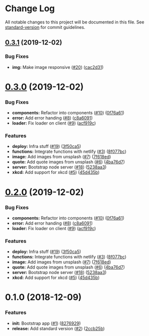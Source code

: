 # Change Log

All notable changes to this project will be documented in this file. See [standard-version](https://github.com/conventional-changelog/standard-version) for commit guidelines.

<a name="0.3.1"></a>
## [0.3.1](https://github.com/prashanthr/inspire-me/compare/v0.3.0...v0.3.1) (2019-12-02)


### Bug Fixes

* **img:** Make image responsive ([#20](https://github.com/prashanthr/inspire-me/issues/20)) ([cac2d31](https://github.com/prashanthr/inspire-me/commit/cac2d31))



<a name="0.3.0"></a>
# [0.3.0](https://github.com/prashanthr/inspire-me/compare/v0.1.0...v0.3.0) (2019-12-02)


### Bug Fixes

* **components:** Refactor into components ([#10](https://github.com/prashanthr/inspire-me/issues/10)) ([0f76a61](https://github.com/prashanthr/inspire-me/commit/0f76a61))
* **error:** Add error handing ([#8](https://github.com/prashanthr/inspire-me/issues/8)) ([c8a6091](https://github.com/prashanthr/inspire-me/commit/c8a6091))
* **loader:** Fix loader on client ([#9](https://github.com/prashanthr/inspire-me/issues/9)) ([acf919c](https://github.com/prashanthr/inspire-me/commit/acf919c))


### Features

* **deploy:** Infra stuff ([#19](https://github.com/prashanthr/inspire-me/issues/19)) ([3f50ca5](https://github.com/prashanthr/inspire-me/commit/3f50ca5))
* **functions:** Integrate functions with netlify ([#3](https://github.com/prashanthr/inspire-me/issues/3)) ([8f077bc](https://github.com/prashanthr/inspire-me/commit/8f077bc))
* **image:** Add images from unsplash ([#7](https://github.com/prashanthr/inspire-me/issues/7)) ([7f618ed](https://github.com/prashanthr/inspire-me/commit/7f618ed))
* **quote:** Add quote images from unsplash ([#6](https://github.com/prashanthr/inspire-me/issues/6)) ([4ba76d7](https://github.com/prashanthr/inspire-me/commit/4ba76d7))
* **server:** Bootstrap node server ([#18](https://github.com/prashanthr/inspire-me/issues/18)) ([5238aa3](https://github.com/prashanthr/inspire-me/commit/5238aa3))
* **xkcd:** Add support for xkcd ([#5](https://github.com/prashanthr/inspire-me/issues/5)) ([45d435b](https://github.com/prashanthr/inspire-me/commit/45d435b))



<a name="0.2.0"></a>
# [0.2.0](https://github.com/prashanthr/inspire-me/compare/v0.1.0...v0.2.0) (2019-12-02)


### Bug Fixes

* **components:** Refactor into components ([#10](https://github.com/prashanthr/inspire-me/issues/10)) ([0f76a61](https://github.com/prashanthr/inspire-me/commit/0f76a61))
* **error:** Add error handing ([#8](https://github.com/prashanthr/inspire-me/issues/8)) ([c8a6091](https://github.com/prashanthr/inspire-me/commit/c8a6091))
* **loader:** Fix loader on client ([#9](https://github.com/prashanthr/inspire-me/issues/9)) ([acf919c](https://github.com/prashanthr/inspire-me/commit/acf919c))


### Features

* **deploy:** Infra stuff ([#19](https://github.com/prashanthr/inspire-me/issues/19)) ([3f50ca5](https://github.com/prashanthr/inspire-me/commit/3f50ca5))
* **functions:** Integrate functions with netlify ([#3](https://github.com/prashanthr/inspire-me/issues/3)) ([8f077bc](https://github.com/prashanthr/inspire-me/commit/8f077bc))
* **image:** Add images from unsplash ([#7](https://github.com/prashanthr/inspire-me/issues/7)) ([7f618ed](https://github.com/prashanthr/inspire-me/commit/7f618ed))
* **quote:** Add quote images from unsplash ([#6](https://github.com/prashanthr/inspire-me/issues/6)) ([4ba76d7](https://github.com/prashanthr/inspire-me/commit/4ba76d7))
* **server:** Bootstrap node server ([#18](https://github.com/prashanthr/inspire-me/issues/18)) ([5238aa3](https://github.com/prashanthr/inspire-me/commit/5238aa3))
* **xkcd:** Add support for xkcd ([#5](https://github.com/prashanthr/inspire-me/issues/5)) ([45d435b](https://github.com/prashanthr/inspire-me/commit/45d435b))



<a name="0.1.0"></a>
# 0.1.0 (2018-12-09)


### Features

* **init:** Bootstrap app ([#1](https://github.com/prashanthr/inspire-me/issues/1)) ([8276929](https://github.com/prashanthr/inspire-me/commit/8276929))
* **release:** Add standard version ([#2](https://github.com/prashanthr/inspire-me/issues/2)) ([2ccb25b](https://github.com/prashanthr/inspire-me/commit/2ccb25b))
